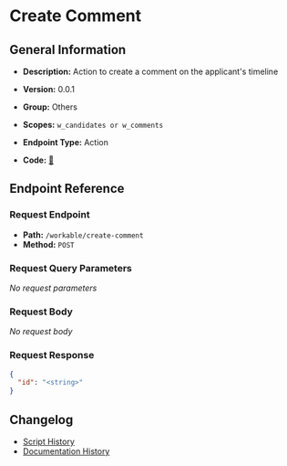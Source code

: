 # Create Comment

## General Information

- **Description:** Action to create a comment on the applicant's timeline

- **Version:** 0.0.1
- **Group:** Others
- **Scopes:** `w_candidates or w_comments`
- **Endpoint Type:** Action
- **Code:** [🔗](https://github.com/NangoHQ/integration-templates/tree/main/integrations/workable/actions/create-comment.ts)


## Endpoint Reference

### Request Endpoint

- **Path:** `/workable/create-comment`
- **Method:** `POST`

### Request Query Parameters

_No request parameters_

### Request Body

_No request body_

### Request Response

```json
{
  "id": "<string>"
}
```

## Changelog

- [Script History](https://github.com/NangoHQ/integration-templates/commits/main/integrations/workable/actions/create-comment.ts)
- [Documentation History](https://github.com/NangoHQ/integration-templates/commits/main/integrations/workable/actions/create-comment.md)

<!-- END  GENERATED CONTENT -->

